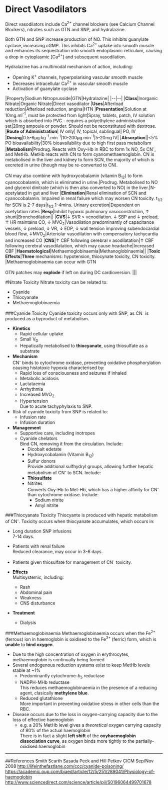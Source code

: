# Direct Vasodilators

Direct vasodilators include Ca<sup>2+</sup> channel blockers (see Calcium Channel Blockers), nitrates such as GTN and SNP, and hydralazine.

Both GTN and SNP increase production of NO. This inhibits guanylate cyclase, increasing cGMP. This inhibits Ca<sup>2+</sup> uptake into smooth muscle and enhances its sequestration into smooth endoplasmic reticulum, causing a drop in cytoplasmic [Ca<sup>2+</sup>] and subsequent vasodilation.

Hydralazine has a multimodal mechanism of action, including:
* Opening K<sup>+</sup> channels, hyperpolarising vascular smooth muscle
* Decreases intracellular Ca<sup>2+</sup> in vascular smooth muscle
* Activation of guanylate cyclase

|Property|Sodium Nitroprusside|GTN|Hydralazine|
|--|--|
|**Class**|Inorganic Nitrate|Organic Nitrate|Direct vasodilator
|**Uses**|Afterload reduction|Afterload reduction, angina|HTN
|**Presentation**|Solution at 10mg.ml<sup>-1</sup>, must be protected from light|Spray, tablets, patch, IV solution which is absorbed into PVC - requires a polyethylene administration set|20mg ampoule or powder. Should not be reconstituted with dextrose.
|**Route of Administration**| IV only| IV, topical, sublingual| PO, IV
|**Dosing**|0.5-6µg.kg<sup>-1</sup>.min<sup>-1</sup>|10-200µg.min<sup>-1</sup>|5-20mg IV|
|**Absorption**||<5% PO bioavailability|30% bioavailability due to high first pass metabolism
|**Metabolism**|Prodrug. Reacts with Oxy-Hb in RBC to form 1x NO, 5x CN<sup>-</sup>, and MetHb. MetHb reacts with CN to form cyanomethaemoglobin. CN is metabolised in the liver and kidney to form SCN, the majority of which is excreted in urine (though may be re-converted to CN). <br><br> CN may also combine with hydroxycobalamin (vitamin B<sub>12</sub>) to form cyanocobalamin, which is eliminated in urine.|Prodrug. Metabolised to NO and glycerol dinitrate (which is then also converted to NO) in the liver.|N-acetylated in gut and liver
|**Elimination**|Renal elimination of SCN and cyanocobalamin. Impaired in renal failure which may worsen CN toxicity. t<sub>1/2</sub> for SCN is 2-7 days|t<sub>1/2</sub> 1-4mins. Urinary excretion|Dependent on acetylation rates
|**Resp**|Inhibit hypoxic pulmonary vasoconstriction, ↑ shunt|Bronchodilation||
|**CVS**|↓ SVR > venodilation. ↓ SBP and ↓ preload, ↑ HR maintains CO, ↓ MVO<sub>2</sub>|Vasodilation predominantly of capacitance vessels, ↓ preload, ↓ VR, ↓ EDP, ↓ wall tension improving subendocardial blood flow, ↓MVO<sub>2</sub>|Arteriolar vasodilation with compensatory tachycardia and increased CO
|**CNS**|↑ CBF following cerebral v asodilatation|↑ CBF following cerebral vasodilatation, which may cause headache|Increased CBF
|**Haematological**|Methaemoglobinaemia|Methanoglobinaemia||
|**Toxic Effects**|**Three** mechanisms: hypotension, thiocynate toxicity, CN toxicity. |Methaemoglobinaemia can occur with GTN <br><br> GTN patches may **explode** if left on during DC cardioversion. |||

#Nitrate Toxicity
Nitrate toxicity can be related to:
* Cyanide
* Thiocyanate
* Methaemoglobinaemia

###Cyanide Toxicity
Cyanide toxicity occurs only with SNP, as CN<sup>-</sup> is produced as a byproduct of metabolism.
* **Kinetics**  
	* Rapid cellular uptake
	* Small V<sub>D</sub>
	* Hepatically metabolised to **thiocyanate**, using thiosulfate as a substrate
* **Mechanism**  
CN<sup>-</sup> binds to cytochrome oxidase, preventing oxidative phosphorylation causing histotoxic hypoxia characterised by:
	* Rapid loss of consciousness and seizures if inhaled
	* Metabolic acidosis
	* Lactataemia
	* Arrhythmia
	* Increased MVO<sub>2</sub>
	* Hypertension  
	Due to acute tachyphylaxis to SNP.
* Risk of cyanide toxicity from SNP is related to:
	* Infusion rate
	* Infusion duration
* **Management**
	* Supportive care, including inotropes
	* Cyanide chelators  
	Bind CN<sup></sup>, removing it from the circulation. Include:
		* Dicobalt edetate
		* Hydroxycobalamin (Vitamin B<sub>12</sub>)
		* Sulfur donors  
		Provide additional sulfhydryl groups, allowing further hepatic metabolism of CN<sup>-</sup> to SCN. Include:
		* **Thiosulfate**
		* Nitrites  
		Converts Oxy-Hb to Met-Hb, which has a higher affinity for CN<sup>-</sup> than cytochrome oxidase. Include:
			* Sodium nitrite
			* Amyl nitrite

###Thiocyanate Toxicity
Thiocyante is produced with hepatic metabolism of CN<sup>-</sup>. Toxicity occurs when thiocyanate accumulates, which occurs in:
* Long duration SNP infusions  
7-14 days.
* Patients with renal failure  
Reduced clearance, may occur in 3-6 days.
* Patients given thiosulfate for management of CN<sup>-</sup> toxicity.


* **Effects**  
Multisystemic, including:
	* Rash
    * Abdominal pain
    * Weakness
    * CNS disturbance


* **Treatment**  
    * Dialysis

###Methaemoglobinaemia
Methaemoglobinaemia occurs when the Fe<sup>2+</sup> (ferrous) ion in haemoglobin is oxidised to the Fe<sup>3+</sup> (ferric) form, which is **unable** to **bind oxygen**.
* Due to the high concentration of oxygen in erythrocytes, methaemoglobin is continually being formed
* Several endogenous reduction systems exist to keep MetHb levels stable at ~1%
	* Predominantly cytochrome-*b*<sub>5</sub> reductase
	* NADPH-MHb reductase  
	This reduces methaemoglobinaemia in the presence of a reducing agent, clasically **methylene blue**.
	* Reduced glutathione  
	More important in preventing oxidative stress in other cells than the RBC.
* Disease occurs due to the loss in oxygen-carrying capacity due to the loss of effective haemoglobin  
	* e.g. a 20% MetHb level gives a *theoretical* oxygen carrying capacity of 80% of the actual haemoglobin  
	There is in fact a slight **left shift** of the **oxyhaemoglobin dissociation curve**, as oxygen binds more tightly to the partially-oxidised haemoglobin


---

##References
Smith Scarth Sasada
Peck and Hill
Petkov
CICM Sep/Nov 2008
http://lifeinthefastlane.com/ccc/cyanide-poisoning/
https://academic.oup.com/bjaed/article/12/5/251/289041/Physiology-of-haemoglobin
http://www.sciencedirect.com/science/article/pii/S0196064499701678